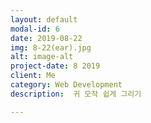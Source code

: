 ```yaml
---
layout: default
modal-id: 6
date: 2019-08-22
img: 8-22(ear).jpg
alt: image-alt
project-date: 8 2019
client: Me
category: Web Development
description:  귀 모작 쉽게 그리기 

---
```


